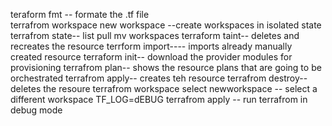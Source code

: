 teraform fmt -- formate the .tf file  
terrafrom workspace new workspace  --create workspaces in isolated state 
terrafrom state-- list pull mv workspaces 
terraform taint-- deletes  and recreates the resource
terrform import---- imports already manually created resource 
terraform init-- download the provider modules for provisioning 
terrafrom plan--  shows the resource plans that are going to be orchestrated
terrafrom apply--  creates teh resource 
terrafrom destroy-- deletes the resoure 
terrafrom workspace select newworkspace --  select a different workspace 
TF_LOG=dEBUG terrafrom apply -- run terrafrom in debug mode 
